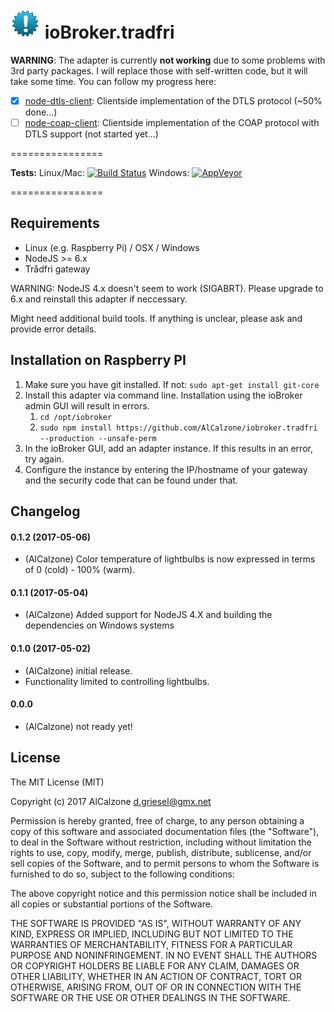 ![Logo](admin/tradfri.png)
ioBroker.tradfri
=================


**WARNING**: The adapter is currently **not working** due to some problems with 3rd party packages. I will replace those with self-written code, but it will take some time. You can follow my progress here:
- [x] [node-dtls-client](https://github.com/AlCalzone/node-dtls-client): Clientside implementation of the DTLS protocol (~50% done...)
- [ ] [node-coap-client](https://github.com/AlCalzone/node-coap-client): Clientside implementation of the COAP protocol with DTLS support (not started yet...)

================

**Tests:** Linux/Mac: [![Build Status](https://travis-ci.org/AlCalzone/iobroker.tradfri.svg?branch=master)](https://travis-ci.org/AlCalzone/iobroker.tradfri) 
Windows: [![AppVeyor](https://ci.appveyor.com/api/projects/status/github/AlCalzone/ioBroker.tradfri?branch=master&svg=true)](https://ci.appveyor.com/project/AlCalzone/ioBroker-tradfri/)

================


## Requirements
* Linux (e.g. Raspberry Pi) / OSX / Windows
* NodeJS >= 6.x
* Trådfri gateway

WARNING: NodeJS 4.x doesn't seem to work (SIGABRT). Please upgrade to 6.x and reinstall this adapter if neccessary.

Might need additional build tools. If anything is unclear, please ask and provide error details.

## Installation on Raspberry PI
1. Make sure you have git installed. If not: `sudo apt-get install git-core`
1. Install this adapter via command line. Installation using the ioBroker admin GUI will result in errors.
    1. `cd /opt/iobroker`
    1. `sudo npm install https://github.com/AlCalzone/iobroker.tradfri --production --unsafe-perm`
1. In the ioBroker GUI, add an adapter instance. If this results in an error, try again.
1. Configure the instance by entering the IP/hostname of your gateway and the security code that can be found under that.

## Changelog

#### 0.1.2 (2017-05-06)
* (AlCalzone) Color temperature of lightbulbs is now expressed in terms of 0 (cold) - 100% (warm).

#### 0.1.1 (2017-05-04)
* (AlCalzone) Added support for NodeJS 4.X and building the dependencies on Windows systems

#### 0.1.0 (2017-05-02)
* (AlCalzone) initial release. 
* Functionality limited to controlling lightbulbs.

#### 0.0.0
* (AlCalzone) not ready yet!

## License
The MIT License (MIT)

Copyright (c) 2017 AlCalzone <d.griesel@gmx.net>

Permission is hereby granted, free of charge, to any person obtaining a copy
of this software and associated documentation files (the "Software"), to deal
in the Software without restriction, including without limitation the rights
to use, copy, modify, merge, publish, distribute, sublicense, and/or sell
copies of the Software, and to permit persons to whom the Software is
furnished to do so, subject to the following conditions:

The above copyright notice and this permission notice shall be included in
all copies or substantial portions of the Software.

THE SOFTWARE IS PROVIDED "AS IS", WITHOUT WARRANTY OF ANY KIND, EXPRESS OR
IMPLIED, INCLUDING BUT NOT LIMITED TO THE WARRANTIES OF MERCHANTABILITY,
FITNESS FOR A PARTICULAR PURPOSE AND NONINFRINGEMENT. IN NO EVENT SHALL THE
AUTHORS OR COPYRIGHT HOLDERS BE LIABLE FOR ANY CLAIM, DAMAGES OR OTHER
LIABILITY, WHETHER IN AN ACTION OF CONTRACT, TORT OR OTHERWISE, ARISING FROM,
OUT OF OR IN CONNECTION WITH THE SOFTWARE OR THE USE OR OTHER DEALINGS IN
THE SOFTWARE.
